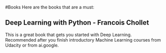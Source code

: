 #Books
Here are the books that are a must:
## Deep Learning with Python - Francois Chollet
This is a great book that gets you started with Deep Learning. Recommended after you finish introductory Machine Learning courses from Udacity or from ai.google.
